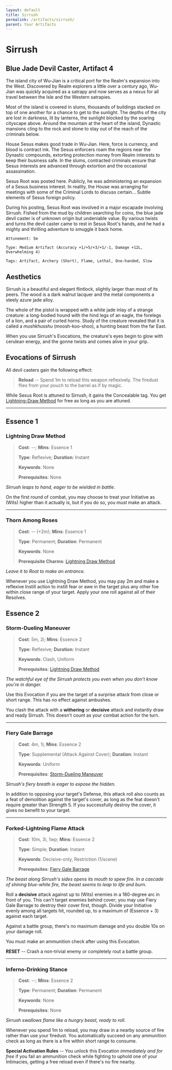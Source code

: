```yaml
---
layout: default
title: Sirrush
permalink: /artifacts/sirrush/
parent: Your Artifacts
---
```


# Sirrush

## Blue Jade Devil Caster, Artifact 4

The island city of Wu-Jian is a critical port for the Realm's expansion into the
West. Discovered by Realm explorers a little over a century ago, Wu-Jian was
quickly acquired as a satrapy and now serves as a nexus for all travel between
the Isle and the Western satrapies.

Most of the island is covered in slums, thousands of buildings stacked on top of
one another for a chance to get to the sunlight. The depths of the city are lost
in darkness, lit by lanterns, the sunlight blocked by the soaring cityscape
above. Around the mountain at the heart of the island, Dynastic mansions cling
to the rock and stone to stay out of the reach of the criminals below.

House Sesus makes good trade in Wu-Jian. Here, force is currency, and blood is
contract ink. The Sesus enforcers roam the regions near the Dynastic compounds,
extorting protection money from Realm interests to keep their business safe. In
the slums, contracted criminals ensure that Sesus interests are advanced through
extortion and the occasional assassination.

Sesus Root was posted here. Publicly, he was administering an expansion of a
Sesus business interest. In reality, the House was arranging for meetings with
some of the Criminal Lords to discuss certain... Subtle elements of Sesus
foreign policy.

During his posting, Sesus Root was involved in a major escapade involving
Sirrush. Fished from the mud by children searching for coins, the blue jade
devil caster is of unknown origin but undeniable value. By various twists and
turns the devil caster came to rest in Sesus Root's hands, and he had a mighty
and thrilling adventure to smuggle it back home.

    Attunement: 5m

    Type: Medium Artifact (Accuracy +1/+5/+3/+1/-1, Damage +12L, Overwhelming 4)

    Tags: Artifact, Archery (Short), Flame, Lethal, One-handed, Slow

## Aesthetics

Sirrush is a beautiful and elegant flintlock, slightly larger than most of its
peers. The wood is a dark walnut lacquer and the metal components a steely azure
jade alloy.

The whole of the pistol is wrapped with a white jade inlay of a
strange creature: a long-bodied hound with the hind legs of an eagle, the
forelegs of a lion, and a pair of curled horns. Study of the creature revealed
that it is called a _mushkhusshu_ (moosh-koo-shoo), a hunting beast from the far
East.

When you use Sirrush's Evocations, the creature's eyes begin to glow with
cerulean energy, and the gonne twists and comes alive in your grip.

## Evocations of Sirrush

All devil casters gain the following effect:

> **Reload** -- Spend 1m to reload this weapon reflexively. The firedust flies
> from your pouch to the barrel as if by magic.

While Sesus Root is attuned to Sirrush, it gains the Concealable tag. You get
[Lightning-Draw Method](#lightning-draw-method) for free as long as you are
attuned.

***

## Essence 1

### Lightning Draw Method

> **Cost**: --; **Mins**: Essence 1
>
> **Type**: Reflexive; **Duration**: Instant
>
> **Keywords**: None
>
> **Prerequisites**: None

_Sirrush leaps to hand, eager to be wielded in battle._

On the first round of combat, you may choose to treat your Initiative as (Wits)
higher than it actually is, but if you do so, you _must_ make an attack.

***

### Thorn Among Roses

> **Cost**: -- (+2m); **Mins**: Essence 1
>
> **Type**: Permanent; **Duration**: Permanent
>
> **Keywords**: None
>
> **Prerequisite Charms**: [Lightning Draw Method](#lightning-draw-method)

_Leave it to Root to make an entrance._

Whenever you use Lightning Draw Method, you may pay 2m and make a reflexive
Instill action to instill fear or awe in the target plus any other foe within
close range of your target. Apply your one roll against all of their Resolves.

## Essence 2

### Storm-Dueling Maneuver

> **Cost**: 5m, 2i; **Mins**: Essence 2
>
> **Type**: Reflexive; **Duration**: Instant
>
> **Keywords**: Clash, Uniform
>
> **Prerequisites**: [Lightning Draw Method](#lightning-draw-method)

_The watchful eye of the Sirrush protects you even when you don't know you're_
_in danger._

Use this Evocation if you are the target of a surprise attack from close or
short range. This has no effect against ambushes.

You clash the attack with a **withering** or **decisive** attack and instantly
draw and ready Sirrush. This doesn't count as your combat action for the turn.

***

### Fiery Gale Barrage

> **Cost**: 4m, 1i; **Mins**: Essence 2
>
> **Type**: Supplemental (Attack Against Cover); **Duration**: Instant
>
> **Keywords**: Uniform
>
> **Prerequisites**: [Storm-Dueling Maneuver](#storm-dueling-maneuver)

_Sirrush's fiery breath is eager to expose the hidden._

In addition to opposing your target's Defense, this attack roll also counts as
a feat of demolition against the target's cover, as long as the feat doesn't
require greater than Strength 5. If you successfully destroy the cover, it gives
no benefit to your target.

***

### Forked-Lightning Flame Attack

> **Cost**: 10m, 3i, 1wp; **Mins**: Essence 2
>
> **Type**: Simple; **Duration**: Instant
>
> **Keywords**: Decisive-only, Restriction (1/scene)
>
> **Prerequisites**: [Fiery Gale Barrage](#fiery-gale-barrage)

_The beast along Sirrush's sides opens its mouth to spew fire. In a cascade of_
_shining blue-white fire, the beast seems to leap to life and burn._

Roll a **decisive** attack against up to (Wits) enemies in a 180-degree arc in
front of you. This can't target enemies behind cover; you may use Fiery Gale
Barrage to destroy their cover first, though. Divide your Initiative evenly
among all targets hit, rounded up, to a maximum of (Essence + 3) against each
target.

Against a battle group, there's no maximum damage and you double 10s on your
damage roll.

You must make an ammunition check after using this Evocation.

**RESET** -- Crash a non-trivial enemy or completely rout a battle group.

***

### Inferno-Drinking Stance

> **Cost**: --; **Mins**: Essence 2
>
> **Type**: Permanent; **Duration**: Permanent
>
> **Keywords**: None
>
> **Prerequisites**: None

_Sirrush swallows flame like a hungry beast, ready to roll._

Whenever you spend 1m to reload, you may draw in a nearby source of fire rather
than use your firedust. You automatically succeed on any ammunition check as
long as there is a fire within short range to consume.

**Special Activation Rules** -- You unlock this Evocation _immediately and for_
_free_ if you fail an ammunition check while fighting to uphold one of your
Intimacies, getting a free reload even if there's no fire nearby.
